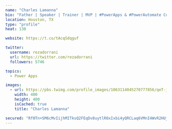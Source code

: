 ```yaml
---
name: "Charles Lamanna"
bio: "Father | Speaker | Trainer | MVP | #PowerApps & #PowerAutomate Community Super User | YouTuber Right-pointing triangle http://youtube.com/c/rezadorrani | Learn - Share - Clockwise rightwards and leftwards open circle arrows"
location: Houston, TX
type: "profile"
heat: 130

website: https://t.co/tAcqSdqguf

twitter:
  username: rezadorrani
  url: https://twitter.com/rezadorrani
  followers: 5746

topics:
  - Power Apps

images:
  - url: https://pbs.twimg.com/profile_images/1063114045270777856/qeT-jpWr_400x400.jpg
    width: 400
    height: 400
    isCached: true
    title: "Charles Lamanna"

secured: "Rf0Tn+SM6cMvIijhMITksQ2FEqDv8uytlROxIxbi4yQRCLaq6VMnI4WvR2HUjjnGEMOvGit3mfj0R/WaSN3VkkPInUSBjtEWqgksNegDFEjH/3BRJi9xPRj/o0MvMa03qU2wM+E1RUjjDWOQoaVMzgcCFsyfkEkEgmqcEfkyr+CwoGAzk1NC2gD7ql/XbbrqH6VtE83L2ZvjZLMkKMj7UrJlRvg4fohZua6n/ruE7sXuu/m7FLdi9UJqwOR+KHkrPx0EloJc8/wkxz8oFJh9IHLJIPDJpcvsIIDJG/FmnacqjWvCg6XDWn/LwoD/n4GY8x7INfO8Xrv9OUL6UGgdx5l2DowBiykOWkSLfJtsDWL2LpF+pMzLqXhxXCweWNMvjGpgE+RaIixhrT53PeLYUusLNnuhR+Hw1WDeQBEhi/E=;pWcUIj8SMEjkWW5SFsZioQ=="
---
```


